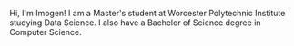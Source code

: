 Hi, I'm Imogen! I am a Master's student at Worcester Polytechnic Institute studying Data Science. I also have a Bachelor of Science degree in Computer Science.
